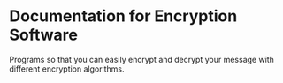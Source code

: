 # Documentation for Encryption Software
Programs so that you can easily encrypt and decrypt your message with different encryption algorithms.
